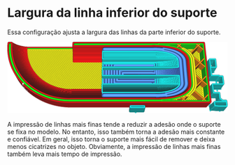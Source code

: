 Largura da linha inferior do suporte
====
Essa configuração ajusta a largura das linhas da parte inferior do suporte.

<!--screenshot {
"image_path": "support_bottom_line_width.png",
"models": [
    {
        "script": "gutter_lift.scad",
        "transformation": ["mirrorZ", "scale(0.5)"]
    }
],
"camera_position": [-45, 0, 104],
"camera_lookat": [0, 0, 3],
"settings": {
    "support_enable": true,
    "support_bottom_enable": true,
    "support_bottom_line_width": 0.8
},
"layer": 65,
"colours": 64
}-->
![A linha inferior do suporte (azul mais escuro) é impresso com linhas mais largas do que o restante do suporte](../images/support_bottom_line_width.png)

A impressão de linhas mais finas tende a reduzir a adesão onde o suporte se fixa no modelo. No entanto, isso também torna a adesão mais constante e confiável. Em geral, isso torna o suporte mais fácil de remover e deixa menos cicatrizes no objeto. Obviamente, a impressão de linhas mais finas também leva mais tempo de impressão.